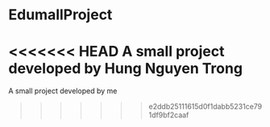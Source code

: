 # EdumallProject
<<<<<<< HEAD
A small project developed by Hung Nguyen Trong
=======
A small project developed by me 
>>>>>>> e2ddb25111615d0f1dabb5231ce791df9bf2caaf
